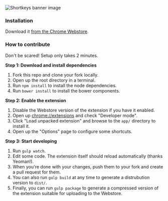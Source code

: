 ![Shortkeys banner image](https://i.imgur.com/XqLXokB.jpg)

### Installation

Download it [from the Chrome Webstore](https://chrome.google.com/webstore/detail/shortkeys/logpjaacgmcbpdkdchjiaagddngobkck?hl=en-US).

### How to contribute

Don't be scared! Setup only takes 2 minutes.

**Step 1: Download and install dependencies**

1. Fork this repo and clone your fork locally.
2. Open up the root directory in a terminal.
3. Run `npm install` to install the node dependencies.
4. Run `bower install` to install the bower components.

**Step 2: Enable the extension**

1. Disable the Webstore version of the extension if you have it enabled.
2. Open up [chrome://extensions](chrome://extensions) and check "Developer mode".
3. Click "Load unpacked extension" and browse to the `app/` directory to install it.
4. Open up the "Options" page to configure some shortcuts.

**Step 3: Start developing**

1. Run `gulp watch`.
2. Edit some code. The extension itself should reload automatically (thanks Yeoman!).
3. When you're done with your changes, push them to your fork and create a pull request for them.
4. You can also run `gulp build` at any time to generate a distrubution version to `dist/`.
5. Finally, you can run `gulp package` to generate a compressed version of the extension suitable for uploading to the Webstore.
